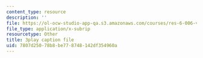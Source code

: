 ```yaml
---
content_type: resource
description: ''
file: https://ol-ocw-studio-app-qa.s3.amazonaws.com/courses/res-6-006-video-demonstrations-in-lasers-and-optics-spring-2008/7807d25078b8be778748142df354960a_mNmvfSK-Dnw.srt
file_type: application/x-subrip
resourcetype: Other
title: 3play caption file
uid: 7807d250-78b8-be77-8748-142df354960a
---
```


